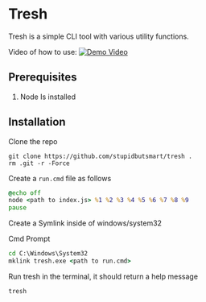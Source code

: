 # Tresh
Tresh is a simple CLI tool with various utility functions.

Video of how to use:
[![Demo Video](https://img.youtube.com/vi/lOrF7G0X5g8/hqdefault.jpg)](https://youtu.be/watch?v=lOrF7G0X5g8)

## Prerequisites
1. Node Is installed

## Installation 

Clone the repo
```pwsh
git clone https://github.com/stupidbutsmart/tresh .
rm .git -r -Force
```

Create a `run.cmd` file as follows
```bat
@echo off
node <path to index.js> %1 %2 %3 %4 %5 %6 %7 %8 %9
pause
```

Create a Symlink inside of windows/system32

Cmd Prompt
```cmd
cd C:\Windows\System32
mklink tresh.exe <path to run.cmd>
```

Run tresh in the terminal, it should return a help message
```
tresh
```


